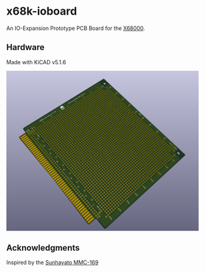 # x68k-ioboard

An IO-Expansion Prototype PCB Board for the [X68000](https://en.wikipedia.org/wiki/X68000).

## Hardware

Made with KiCAD v5.1.6

![3D Model](img/3d-model-rev0-FRONT.png)


## Acknowledgments

Inspired by the [Sunhayato MMC-169](img/MMC-169-Back.jpg)